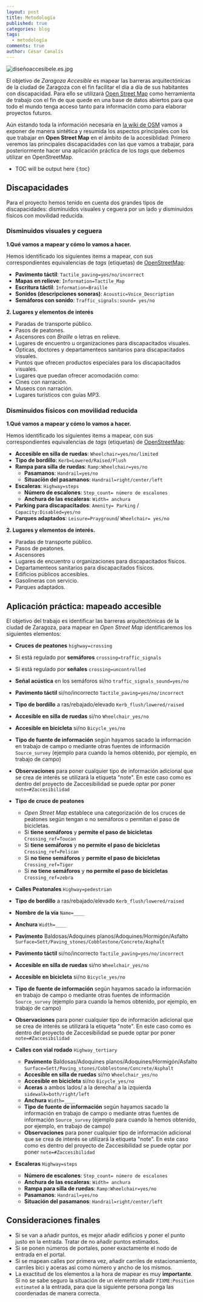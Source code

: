 ```yaml
---
layout: post
title: Metodología
published: true
categories: blog
tags:
  - metodología
comments: true
author: César Canalís
---
```

![diseñoaccesibele.es.jpg]({{site.baseurl}}/media/diseñoaccesibele.es.jpg)

El objetivo de *Zaragoza Accesible* es mapear las barreras arquitectónicas de la ciudad de Zaragoza con el fin facilitar el día a día de sus habitantes con discapacidad.
Para ello se utilizará [Open Street Map](http://osm.org) como herramienta de trabajo con el fin de que quede en una base de datos abiertos para que todo el mundo tenga acceso tanto para información como para elaborar proyectos futuros.

Aún estando toda la información necesaria en [la wiki de OSM](http://wiki.openstreetmap.org/wiki/Main_Page) vamos a exponer de manera sintética y resumida los aspectos principales con los que trabajar en **Open Street Map**  en el ámbito de la accesiblidad: Primero veremos las principales discapacidades con las que vamos a trabajar, para posteriormente hacer una aplicación práctica de los *tags* que debemos utilizar en OpenStreetMap.


* TOC will be output here
{:toc}

## Discapacidades

Para el proyecto hemos tenido en cuenta dos grandes tipos de discapacidades: disminuidos visuales y ceguera por un lado y disminuidos físicos con movilidad reducida.

### Disminuidos visuales y ceguera

**1.Qué vamos a mapear y cómo lo vamos a hacer.**

Hemos identificado los siguientes items a mapear, con sus correspondientes equivalencias de *tags* (etiquetas) de [OpenStreetMap](http://openstreetmap.org):

  * **Pavimento táctil**:    `Tactile_paving=yes/no/incorrect`
  * **Mapas en relieve**:  `Information=Tactile_Map`
  * **Escritura táctil**: `Information=Braille`
  * **Sonidos (descripciones sonoras)**: `Acoustic=Voice_Description`
  * **Semáforos con sonido**: `Traffic_signals:sound= yes/no`

**2. Lugares y elementos de interés**

* Paradas de transporte público.
* Pasos de peatones.
* Ascensores con *Braille* o letras en relieve.
* Lugares de encuentro u organizaciones para discapacitados visuales.
* Ópticas, doctores y departamenteos sanitarios para discapacitados visuales.
* Puntos que ofrecen productos especiales para los discapacitados visuales.
* Lugares que puedan ofrecer acomodación como:
 * Cines con narración.
 * Museos con narración.
 * Lugares turísticos con guías MP3.

### Disminuidos físicos con movilidad reducida

**1.Qué vamos a mapear y cómo lo vamos a hacer.**

Hemos identificado los siguientes items a mapear, con sus correspondientes equivalencias de *tags* (etiquetas) de [OpenStreetMap](http://openstreetmap.org):

* **Accesible en silla de ruedas**: `Wheelchair=yes/no/limited`
* **Tipo de bordillo**: `Kerb=Lowered/Raised/Flush`
* **Rampa para silla de ruedas**: `Ramp:Wheelchair=yes/no`
  * **Pasamanos**: `Handrail=yes/no`
  * **Situación del pasamanos**: `Handrail=right/center/left`
* **Escaleras**: `Highway=steps`
    * **Número de escalones**: `Step_count= número de escalones`
    * **Anchura de las escaleras**: `Width= anchura`
* **Parking para discapacitados**: `Amenity= Parking` / `Capacity:Disabled=yes/no`
* **Parques adaptados**: `Leisure=Prayground`/ `Wheelchair= yes/no`

**2. Lugares y elementos de interés.**

 * Paradas de transporte público.
 * Pasos de peatones.
 * Ascensores
 * Lugares de encuentro u organizaciones para discapacitados físicos.
 * Departamenteos sanitarios para discapacitados físicos.
 * Edificios públicos accesibles.
 * Gasolineras con servicio.
 * Parques adaptados.


## Aplicación práctica: mapeado accesible

El objetivo del trabajo es identificar las barreras arquitectónicas de la ciudad de Zaragoza, para mapear en *Open Street Map* identificaremos los siguientes elementos:

* **Cruces de peatones**  ``highway=crossing``
 * Si está regulado por **semáforos**  `crossing=traffic_signals`
 * Si está regulado por **señales** `crossing=uncontrolled`
 * **Señal acústica** en los semáforos si/no `traffic_signals_sound=yes/no`
 * **Pavimento táctil** si/no/incorrecto `Tactile_paving=yes/no/incorrect`
 * **Tipo de bordillo** a ras/rebajado/elevado `Kerb_flush/lowered/raised`
 * **Accesible en silla de ruedas** si/no `Wheelchair_yes/no`
 * **Accesible en bicicleta** si/no `Bicycle_yes/no`
 * **Tipo de fuente de información** según hayamos sacado la información en trabajo de campo o mediante otras fuentes de información `Source_survey` (ejemplo para cuando la hemos obtenido, por ejemplo, en trabajo de campo)
 * **Observaciones** para poner cualquier tipo de información adicional que se crea de interés se utilizará la etiqueta "note". En este caso como es dentro del proyecto de Zaccesibilidad se puede optar por poner  `note=#Zaccesibilidad`
 * **Tipo de cruce de peatones**
    * *Open Street Map* establece una categorización de los cruces de peatones según tengan o no semáforos o permitan el paso de bicicletas.
    * Si **tiene semáforos** y **permite el paso de bicicletas** `Crossing_ref=Toucan`
    * Si **tiene semáforos** y **no permite el paso de bicicletas** `Crossing_ref=Pelican`
    * Si **no tiene semáforos** y **permite el paso de bicicletas** `Crossing_ref=Tiger`
    * Si **no tiene semáforos** y **no permite el paso de bicicletas** `Crossing_ref=zebra`


* **Calles Peatonales** `Highway=pedestrian`
 * **Tipo de bordillo** a ras/rebajado/elevado `Kerb_flush/lowered/raised`
 * **Nombre de la vía** `Name=____`
 * **Anchura** `Width=____`
 * **Pavimento** Baldosas/Adoquines planos/Adoquines/Hormigón/Asfalto `Surface=Sett/Paving_stones/Cobblestone/Concrete/Asphalt`
 * **Pavimento táctil** si/no/incorrecto `Tactile_paving=yes/no/incorrect`
 * **Accesible en silla de ruedas** si/no `Wheelchair_yes/no`
 * **Accesible en bicicleta** si/no `Bicycle_yes/no`
 * **Tipo de fuente de información** según hayamos sacado la información en trabajo de campo o mediante otras fuentes de información `Source_survey` (ejemplo para cuando la hemos obtenido, por ejemplo, en trabajo de campo)
  * **Observaciones** para poner cualquier tipo de información adicional que se crea de interés se utilizará la etiqueta "note". En este caso como es dentro del proyecto de Zaccesibilidad se puede optar por poner  `note=#Zaccesibilidad`

* **Calles con vial rodado** `Highway_tertiary`
  * **Pavimento** Baldosas/Adoquines planos/Adoquines/Hormigón/Asfalto `Surface=Sett/Paving_stones/Cobblestone/Concrete/Asphalt`
  * **Accesible en silla de ruedas** si/no `Wheelchair_yes/no`
  * **Accesible en bicicleta** si/no `Bicycle_yes/no`
  * **Aceras** a ambos lados/ a la derecha/ a la izquierda `sidewalk=both/right/left`
  * **Anchura** `Width=____`
  * **Tipo de fuente de información** según hayamos sacado la información en trabajo de campo o mediante otras fuentes de información `Source_survey` (ejemplo para cuando la hemos obtenido, por ejemplo, en trabajo de campo)
  * **Observaciones** para poner cualquier tipo de información adicional que se crea de interés se utilizará la etiqueta "note". En este caso como es dentro del proyecto de Zaccesibilidad se puede optar por poner  `note=#Zaccesibilidad`

* **Escaleras** `Highway=steps`
  * **Número de escalones**: `Step_count= número de escalones`
  * **Anchura de las escaleras**: `Width= anchura`
  * **Rampa para silla de ruedas**: `Ramp:Wheelchair=yes/no`
  * **Pasamanos**: `Handrail=yes/no`
   * **Situación del pasamanos**: `Handrail=right/center/left`

## Consideraciones finales

* Si  se van a añadir puntos, es mejor añadir edificios y poner el punto justo en la entrada. Tratar de no añadir puntos estimados.
* Si se ponen números de portales, poner exactamente el nodo de entrada en el portal.
* Si se mapean calles por primera vez, añadir carriles de estacionamiento, carriles bici y aceras asi como número y ancho de los mismos.
* La exactitud  de los elementos a la hora de mapear es muy **importante**. Si no se sabe seguro la situación de un elemento añadir `FIXME:Position estimated` a la entrada, para que la siguiente persona ponga las coordenadas de manera correcta.
